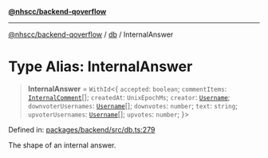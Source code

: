 [**@nhscc/backend-qoverflow**](../../README.md)

***

[@nhscc/backend-qoverflow](../../README.md) / [db](../README.md) / InternalAnswer

# Type Alias: InternalAnswer

> **InternalAnswer** = `WithId`\<\{ `accepted`: `boolean`; `commentItems`: [`InternalComment`](InternalComment.md)[]; `createdAt`: `UnixEpochMs`; `creator`: [`Username`](Username.md); `downvoterUsernames`: [`Username`](Username.md)[]; `downvotes`: `number`; `text`: `string`; `upvoterUsernames`: [`Username`](Username.md)[]; `upvotes`: `number`; \}\>

Defined in: [packages/backend/src/db.ts:279](https://github.com/nhscc/qoverflow.api.hscc.bdpa.org/blob/427e25011f0e71265852f81f85026e1290417c2b/packages/backend/src/db.ts#L279)

The shape of an internal answer.
